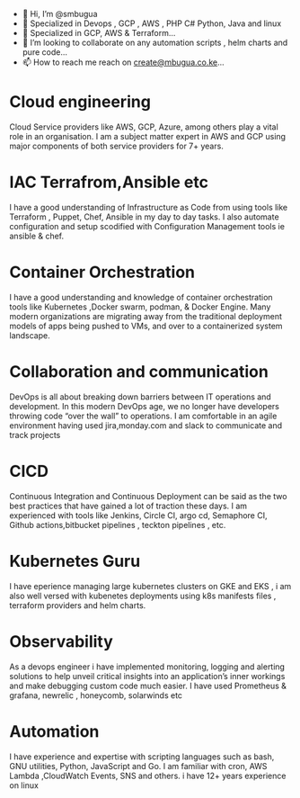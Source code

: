 - 👋 Hi, I’m @smbugua
- 👀 Specialized in  Devops , GCP , AWS , PHP C# Python, Java and linux
- 🌱 Specialized in GCP, AWS & Terraform...
- 💞️ I’m looking to collaborate on any automation scripts , helm charts and pure code...
- 📫 How to reach me reach on create@mbugua.co.ke...

# Cloud engineering
Cloud Service providers like AWS, GCP, Azure, among others play a vital role in an organisation. I am a subject matter expert in AWS and GCP using major components of both service providers for 7+ years.

# IAC Terrafrom,Ansible etc
I have a good understanding of Infrastructure as Code from using tools like Terraform , Puppet, Chef, Ansible in my day to day tasks. I also automate configuration and setup scodified with Configuration Management tools ie ansible & chef.

# Container Orchestration
I have a good understanding and knowledge of container orchestration tools like Kubernetes ,Docker swarm, podman, & Docker Engine. Many modern organizations are migrating away from the traditional deployment models of apps being pushed to VMs, and over to a containerized system landscape.

# Collaboration and communication
DevOps is all about breaking down barriers between IT operations and development. In this modern DevOps age, we no longer have developers throwing code “over the wall” to operations. I am comfortable in an agile environment having used jira,monday.com and slack to communicate and track projects

# CICD
Continuous Integration and Continuous Deployment can be said as the two best practices that have gained a lot of traction these days. I am experienced with tools like Jenkins, Circle CI, argo cd, Semaphore CI, Github actions,bitbucket pipelines , teckton pipelines , etc.

# Kubernetes Guru
I have eperience managing large kubernetes clusters on GKE and EKS , i am also well versed with kubenetes deployments using k8s manifests files , terraform providers and helm charts.

# Observability
As a devops engineer i have implemented monitoring, logging and alerting solutions to help unveil critical insights into an application’s inner workings and make debugging custom code much easier. I have used Prometheus & grafana, newrelic , honeycomb, solarwinds etc

# Automation
I have experience and expertise with scripting languages such as bash, GNU utilities, Python, JavaScript and Go. I am familiar with cron, AWS Lambda ,CloudWatch Events, SNS and others. i have 12+ years experience on linux

<!---
smbugua/smbugua is a ✨ special ✨ repository because its `README.md` (this file) appears on your GitHub profile.
You can click the Preview link to take a look at your changes.
--->
